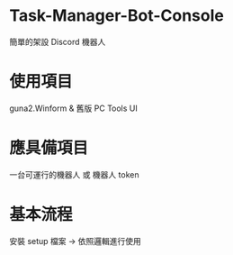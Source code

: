 # Task-Manager-Bot-Console
簡單的架設 Discord 機器人

# 使用項目
guna2.Winform & 舊版 PC Tools UI

# 應具備項目
一台可運行的機器人 或 機器人 token

# 基本流程
安裝 setup 檔案 -> 依照邏輯進行使用
